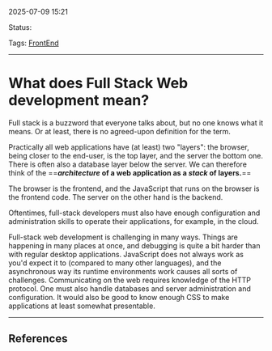 
2025-07-09 15:21

Status:

Tags: [FrontEnd](3%20-%20Tags/FrontEnd.md)

---
# What does Full Stack Web development mean?
Full stack is a buzzword that everyone talks about, but no one knows what it means. Or at least, there is no agreed-upon definition for the term.

Practically all web applications have (at least) two "layers": the browser, being closer to the end-user, is the top layer, and the server the bottom one. There is often also a database layer below the server. We can therefore think of the ==**_architecture_ of a web application as a _stack_ of layers.**==

The browser is the frontend, and the JavaScript that runs on the browser is the frontend code. The server on the other hand is the backend.

Oftentimes, full-stack developers must also have enough configuration and administration skills to operate their applications, for example, in the cloud.

Full-stack web development is challenging in many ways. Things are happening in many places at once, and debugging is quite a bit harder than with regular desktop applications. JavaScript does not always work as you'd expect it to (compared to many other languages), and the asynchronous way its runtime environments work causes all sorts of challenges. Communicating on the web requires knowledge of the HTTP protocol. One must also handle databases and server administration and configuration. It would also be good to know enough CSS to make applications at least somewhat presentable.




---
## References